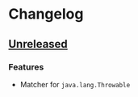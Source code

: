 # Changelog

## [Unreleased]

### Features

- Matcher for `java.lang.Throwable`

[Unreleased]: https://github.com/clean-code-rocks/hamcrest-java-throwable/commits/main
